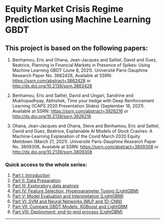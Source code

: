 # Equity Market Crisis Regime Prediction using Machine Learning GBDT


## This project is based on the following papers:

1. Benhamou, Eric and Ohana, Jean-Jacques and Saltiel, David and Guez, Beatrice, Planning in Financial Markets in Presence of Spikes: Using Machine Learning GBDT (June 8, 2021). Université Paris-Dauphine Research Paper No. 3862428, Available at SSRN: https://ssrn.com/abstract=3862428 or http://dx.doi.org/10.2139/ssrn.3862428

1. Benhamou, Eric and Saltiel, David and Ungari, Sandrine and Mukhopadhyay, Abhishek, Time your hedge with Deep Reinforcement Learning (ICAPS 2020 Presentation Slides) (September 18, 2021). Available at SSRN: https://ssrn.com/abstract=3926216 or http://dx.doi.org/10.2139/ssrn.3926216

1. Ohana, Jean-Jacques and Ohana, Steve and Benhamou, Eric and Saltiel, David and Guez, Beatrice, Explainable AI Models of Stock Crashes: A Machine-Learning Explanation of the Covid March 2020 Equity Meltdown (March 21, 2021). Université Paris-Dauphine Research Paper No. 3809308, Available at SSRN: https://ssrn.com/abstract=3809308 or http://dx.doi.org/10.2139/ssrn.3809308


### Quick access to the whole series:

1. [Part I: Introduction](https://github.com/xxxxyyyy80008/financial-machine-learning/blob/main/crisis_prediction/equity-market-crisis-regime-prediction-using-gbdt1.ipynb)
1. [Part II: Data Preparation](equity-market-crisis-regime-prediction-using-gbdt2)
1. [Part III: Exploratory data analysis](equity-market-crisis-regime-prediction-using-gbdt3)
1. [Part IV: Feature Selection, Hyperparameter Tuning (LightGBM)](equity-market-crisis-regime-prediction-using-gbdt4)
1. [Part V: Model Evaluation and Interpretation (LightGBM)](equity-market-crisis-regime-prediction-using-gbdt5)
1. [Part VI: SVM and Neural Networks (MLP and 1D-CNN)](equity-market-crisis-regime-prediction-using-gbdt6)
1. [Part VII: Compare GBDT Models: XGBoost and LightGBM](equity-market-crisis-regime-prediction-using-gbdt7)
1. [Part VIII: Deployment: end-to-end process (LightGBM)](equity-market-crisis-regime-prediction-using-gbdt8)

---
